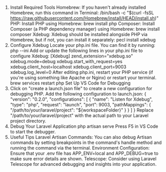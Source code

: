 1. Install Required Tools
Homebrew: If you haven't already installed Homebrew, run this command in Terminal:
  /bin/bash -c "$(curl -fsSL https://raw.githubusercontent.com/Homebrew/install/HEAD/install.sh)"
PHP: Install PHP using Homebrew:
  brew install php
Composer: Install Composer (a PHP dependency manager) using Homebrew:
  brew install composer
Xdebug: Xdebug should be installed alongside PHP via Homebrew, but if not, you can install it separately:
  pecl install xdebug
2. Configure Xdebug
Locate your php.ini file. You can find it by running:
  php --ini
Add or update the following lines in your php.ini file to configure Xdebug:
  [Xdebug]
  zend_extension="xdebug.so"
  xdebug.mode=debug
  xdebug.start_with_request=yes
  xdebug.client_host=localhost
  xdebug.client_port=9003
  xdebug.log_level=0
After editing php.ini, restart your PHP service (if you're using something like Apache or Nginx) or restart your terminal.
  brew services restart php
Set Up VS Code for Debugging
3. Click on "create a launch.json file" to create a new configuration for debugging PHP.
Add the following configuration to launch.json:
  {
    "version": "0.2.0",
    "configurations": [
      {
        "name": "Listen for Xdebug",
        "type": "php",
        "request": "launch",
        "port": 9003,
        "pathMappings": {
          "/path/to/your/laravel/project": "${workspaceFolder}"
        }
      }
    ]
  }
Replace "/path/to/your/laravel/project" with the actual path to your Laravel project directory.
4. Debug Your Laravel Application
  php artisan serve
Press F5 in VS Code to start the debugger.
5. Useful Tips
Laravel Artisan Commands: You can also debug Artisan commands by setting breakpoints in the command's handle method and running the command via the terminal.
Environment Configuration: Ensure that your .env file has APP_ENV=local and APP_DEBUG=true to make sure error details are shown.
Telescope: Consider using Laravel Telescope for advanced debugging and insights into your application.
